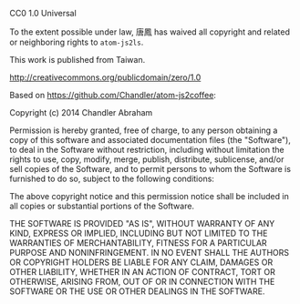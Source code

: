 CC0 1.0 Universal

To the extent possible under law, 唐鳳 has waived all copyright and related or neighboring rights to `atom-js2ls`.

This work is published from Taiwan.

<http://creativecommons.org/publicdomain/zero/1.0>

Based on <https://github.com/Chandler/atom-js2coffee>:

Copyright (c) 2014 Chandler Abraham

Permission is hereby granted, free of charge, to any person obtaining
a copy of this software and associated documentation files (the
"Software"), to deal in the Software without restriction, including
without limitation the rights to use, copy, modify, merge, publish,
distribute, sublicense, and/or sell copies of the Software, and to
permit persons to whom the Software is furnished to do so, subject to
the following conditions:

The above copyright notice and this permission notice shall be
included in all copies or substantial portions of the Software.

THE SOFTWARE IS PROVIDED "AS IS", WITHOUT WARRANTY OF ANY KIND,
EXPRESS OR IMPLIED, INCLUDING BUT NOT LIMITED TO THE WARRANTIES OF
MERCHANTABILITY, FITNESS FOR A PARTICULAR PURPOSE AND
NONINFRINGEMENT. IN NO EVENT SHALL THE AUTHORS OR COPYRIGHT HOLDERS BE
LIABLE FOR ANY CLAIM, DAMAGES OR OTHER LIABILITY, WHETHER IN AN ACTION
OF CONTRACT, TORT OR OTHERWISE, ARISING FROM, OUT OF OR IN CONNECTION
WITH THE SOFTWARE OR THE USE OR OTHER DEALINGS IN THE SOFTWARE.
